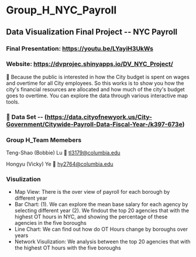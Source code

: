 # Group_H_NYC_Payroll

## Data Visualization Final Project -- NYC Payroll

### Final Presentation: https://youtu.be/LYayiH3UkWs

### Website: https://dvprojec.shinyapps.io/DV_NYC_Project/

👀 Because the public is interested in how the City budget is spent on wages and overtime for all City employees. So this works is to show you how the city's financial resources are allocated and how much of the city's budget goes to overtime. You can explore the data through various interactive map tools.

### 🏁 Data Set -- (https://data.cityofnewyork.us/City-Government/Citywide-Payroll-Data-Fiscal-Year-/k397-673e)

### Group H_Team Memebers

Teng-Shao (Bobbie) Lu
📧 tl3179@columbia.edu

Hongyu (Vicky) Ye
📧 hy2764@columbia.edu

### Visulization
- Map View: There is the over view of payroll for each borough by different year
- Bar Chart: 
  (1). We can explore the mean base salary for each agency by selecting different year
  (2). We findout the top 20 agencies that with the highest OT hours in NYC, and showing the percentage of these          agencies in the five boroughs 
- Line Chart: We can find out how do OT Hours change by boroughs over years
- Network Visulization: We analysis between the top 20 agencies that with the highest OT hours with the five boroughs


